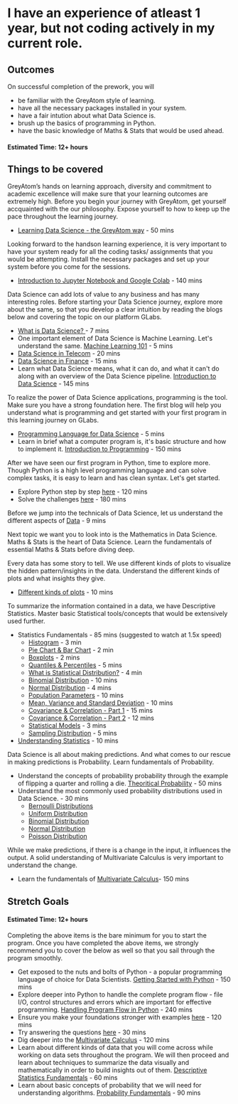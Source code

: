 # I have an experience of atleast 1 year, but not coding actively in my current role.

## Outcomes

On successful completion of the prework, you will

* be familiar with the GreyAtom style of learning.
* have all the necessary packages installed in your system.
* have a fair intution about what Data Science is.
* brush up the basics of programming in Python.
* have the basic knowledge of Maths & Stats that would be used ahead.

#### Estimated Time: 12+ hours

## Things to be covered

GreyAtom’s hands on learning approach, diversity and commitment to academic excellence will make sure that your learning outcomes are extremely high. Before you begin your journey with GreyAtom, get yourself accquainted with the our philosophy. Expose yourself to how to keep up the pace throughout the learning journey. 
* [Learning Data Science - the GreyAtom way](https://ga.greyatom.com/fs/learn/programs/pre-work-data-science-masters-program-9/concepts/learning-data-science-the-greyatom-way/topics/welcome-4) - 50 mins

Looking forward to the handson learning experience, it is very important to have your system ready for all the coding tasks/ assignments that you would be attempting. Install the necessary packages and set up your system before you come for the sessions. 
* [Introduction to Jupyter Notebook and Google Colab](https://ga.greyatom.com/fs/learn/programs/pre-work-data-science-masters-program-9/concepts/introduction-to-jupyter-notebook-and-google-colab/topics/installation-setting-up-your-local-system-6) - 140 mins

Data Science can add lots of value to any business and has many interesting roles. Before starting your Data Science journey, explore more about the same, so that you develop a clear intuition by reading the blogs below and covering the topic on our platform GLabs.
* [What is Data Science? ](https://hackernoon.com/what-on-earth-is-data-science-eb1237d8cb37) - 7 mins 
* One important element of Data Science is Machine Learning. Let's understand the same. [Machine Learning 101](https://hackernoon.com/the-simplest-explanation-of-machine-learning-youll-ever-read-bebc0700047c) - 5 mins
* [Data Science in Telecom](https://www.kdnuggets.com/2019/02/top-10-data-science-use-cases-telecom.html) - 20 mins
* [Data Science in Finance](https://www.kdnuggets.com/2018/05/top-7-data-science-use-cases-finance.html) - 15 mins
* Learn what Data Science means, what it can do, and what it can't do along with an overview of the Data Science pipeline. [Introduction to Data Science](https://ga.greyatom.com/fs/learn/programs/pre-work-data-science-masters-program-9/concepts/introduction-to-data-science/topics/tech-industry-use-cases-4) - 145 mins

To realize the power of Data Science applications, programming is the tool. Make sure you have a strong foundation here. The first blog will help you understand what is programming and get started with your first program in this learning journey on GLabs.
* [Programming Language for Data Science](https://datascience.berkeley.edu/blog/python-data-science/) - 5 mins
* Learn in brief what a computer program is, it's basic structure and how to implement it. [Introduction to Programming](https://ga.greyatom.com/fs/learn/programs/pre-work-data-science-masters-program-9/concepts/introduction-to-programming-8/topics/computer-program-8) - 150 mins

After we have seen our first program in Python, time to explore more. Though Python is a high level programming language and can solve complex tasks, it is easy to learn and has clean syntax. Let's get started.
* Explore Python step by step [here](https://www.programiz.com/python-programming) - 120 mins
* Solve the challenges [here](https://www.hackerrank.com/domains/python) - 180 mins


Before we jump into the technicals of Data Science, let us understand the different aspects of [Data](https://towardsdatascience.com/what-is-data-8f94ae3a56b4) - 9 mins

Next topic we want you to look into is the Mathematics in Data Science. Maths & Stats is the heart of Data Science. Learn the fundamentals of essential Maths & Stats before diving deep.

Every data has some story to tell. We use different kinds of plots to visualize the hidden pattern/insights in the data. Understand the different kinds of plots and what insights they give.
* [Different kinds of plots](https://chartio.com/learn/charts/essential-chart-types-for-data-visualization/) - 10 mins

To summarize the information contained in a data, we have Descriptive Statistics.  Master basic Statistical tools/concepts that would be extensively used further.

* Statistics Fundamentals - 85 mins (suggested to watch at 1.5x speed)
  * [Histogram](https://www.youtube.com/watch?v=qBigTkBLU6g&list=PLblh5JKOoLUK0FLuzwntyYI10UQFUhsY9&index=1) - 3 min
  * [Pie Chart & Bar Chart](https://www.youtube.com/watch?v=RiEZ_hEf96A&list=PLblh5JKOoLUK0FLuzwntyYI10UQFUhsY9&index=16) - 2 min
  * [Boxplots](https://www.youtube.com/watch?v=fHLhBnmwUM0&list=PLblh5JKOoLUK0FLuzwntyYI10UQFUhsY9&index=17) - 2 mins
  * [Quantiles & Percentiles](https://www.youtube.com/watch?v=IFKQLDmRK0Y&list=PLblh5JKOoLUK0FLuzwntyYI10UQFUhsY9&index=25) - 5 mins
  * [What is Statistical Distribution?](https://www.youtube.com/watch?v=oI3hZJqXJuc&list=PLblh5JKOoLUK0FLuzwntyYI10UQFUhsY9&index=2) - 4 min
  * [Binomial Distribution](https://www.youtube.com/watch?v=J8jNoF-K8E8&list=PLblh5JKOoLUK0FLuzwntyYI10UQFUhsY9&index=24) - 10 mins
  * [Normal Distribution](https://www.youtube.com/watch?v=rzFX5NWojp0&list=PLblh5JKOoLUK0FLuzwntyYI10UQFUhsY9&index=3) - 4 mins
  * [Population Parameters](https://www.youtube.com/watch?v=vikkiwjQqfU&list=PLblh5JKOoLUK0FLuzwntyYI10UQFUhsY9&index=4) - 10 mins
  * [Mean, Variance and Standard Deviation](https://www.youtube.com/watch?v=SzZ6GpcfoQY&list=PLblh5JKOoLUK0FLuzwntyYI10UQFUhsY9&index=5) - 10 mins
  * [Covariance & Correlation - Part 1](https://www.youtube.com/watch?v=qtaqvPAeEJY&list=PLblh5JKOoLUK0FLuzwntyYI10UQFUhsY9&index=6) - 15 mins
  * [Covariance & Correlation - Part 2](https://www.youtube.com/watch?v=xZ_z8KWkhXE&list=PLblh5JKOoLUK0FLuzwntyYI10UQFUhsY9&index=7) - 12 mins
  * [Statistical Models](https://www.youtube.com/watch?v=yQhTtdq_y9M&list=PLblh5JKOoLUK0FLuzwntyYI10UQFUhsY9&index=9) - 3 mins
  * [Sampling Distribution](https://www.youtube.com/watch?v=XLCWeSVzHUU&list=PLblh5JKOoLUK0FLuzwntyYI10UQFUhsY9&index=10) - 5 mins
* [Understanding Statistics](https://towardsdatascience.com/statistics-for-people-in-a-hurry-a9613c0ed0b) - 10 mins



Data Science is all about making predictions. And what comes to our rescue in making predictions is Probability. Learn fundamentals of Probability.
* Understand the concepts of probability probability through the example of flipping a quarter and rolling a die. [Theoritical Probability](https://www.khanacademy.org/math/ap-statistics/probability-ap/randomness-probability-simulation/v/basic-probability) - 50 mins
* Understand the most commonly used probability distributions used in Data Science.  - 30 mins
  * [Bernoulli Distributions](https://www.khanacademy.org/math/statistics-probability/random-variables-stats-library/binomial-mean-standard-dev-formulas/v/mean-and-variance-of-bernoulli-distribution-example)
  * [Uniform Distribution](https://www.youtube.com/watch?v=izE1dXrH5JA)
  * [Binomial Distribution](https://www.khanacademy.org/math/statistics-probability/random-variables-stats-library/binomial-random-variables/v/binomial-distribution)
  * [Normal Distribution](https://www.khanacademy.org/math/statistics-probability/modeling-distributions-of-data/more-on-normal-distributions/v/introduction-to-the-normal-distribution)
  * [Poisson Distribution](https://www.khanacademy.org/math/statistics-probability/random-variables-stats-library/poisson-distribution/v/poisson-process-1)

While we make predictions, if there is a change in the input, it influences the output. A solid understanding of Multivariate Calculus is very important to understand the change. 
* Learn the fundamentals of [Multivariate Calculus](https://www.youtube.com/watch?v=WUvTyaaNkzM&list=PLZHQObOWTQDMsr9K-rj53DwVRMYO3t5Yr)- 150 mins

## Stretch Goals
#### Estimated Time: 12+ hours

Completing the above items is the bare minimum for you to start the program. Once you have completed the above items, we strongly recommend you to cover the below as well so that you sail through the program smoothly.

* Get exposed  to the nuts and bolts of Python - a popular programming language of choice for Data Scientists. [Getting Started with Python](https://ga.greyatom.com/fs/learn/programs/pre-work-data-science-masters-program-9/concepts/getting-started-with-python/topics/why-python-for-data-science-8) - 150 mins
* Explore deeper into Python to handle the complete program flow -  file I/O, control structures and errors which are important for effective programming. [Handling Program Flow in Python](https://ga.greyatom.com/fs/learn/programs/pre-work-data-science-masters-program-9/concepts/handling-program-flow-in-python/topics/the-if-elif-else-statement-8) - 240 mins
* Ensure you make your foundations stronger with examples [here](https://www.w3schools.com/python/python_numbers.asp) - 120 mins
* Try answering the questions [here](https://programmingwithmosh.com/python/python-exercises-and-questions-for-beginners/) - 30 mins
* Dig deeper into the [Multivariate Calculus](https://ga.greyatom.com/fs/learn/programs/pre-work-data-science-masters-program-9/concepts/multivariate-calculus/topics/functions-5-3) - 120 mins
* Learn about different kinds of data that you will come across while working on data sets throughout  the program. We will then proceed and learn about techniques to summarize the data visually and mathematically in order to build insights out of them. [Descriptive Statistics Fundamentals](https://ga.greyatom.com/fs/learn/programs/pre-work-data-science-masters-program-9/concepts/descriptive-statistics-fundamentals/topics/types-of-data-9) - 60 mins
* Learn about basic concepts of probability that we will need for understanding algorithms. [Probability Fundamentals](https://ga.greyatom.com/fs/learn/programs/pre-work-data-science-masters-program-9/concepts/probability-fundamentals/topics/big-picture-of-probability-6) - 90 mins

